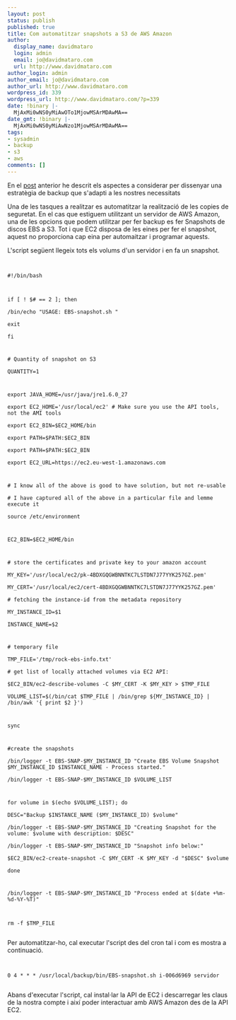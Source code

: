 ```yaml
---
layout: post
status: publish
published: true
title: Com automatitzar snapshots a S3 de AWS Amazon
author:
  display_name: davidmataro
  login: admin
  email: jo@davidmataro.com
  url: http://www.davidmataro.com
author_login: admin
author_email: jo@davidmataro.com
author_url: http://www.davidmataro.com
wordpress_id: 339
wordpress_url: http://www.davidmataro.com/?p=339
date: !binary |-
  MjAxMi0wNS0yMiAwOTo1MjowMSArMDAwMA==
date_gmt: !binary |-
  MjAxMi0wNS0yMiAwNzo1MjowMSArMDAwMA==
tags:
- sysadmin
- backup
- s3
- aws
comments: []
---
```

<p>En el <a href="http://www.davidmataro.com/2012/04/aspectes-a-considerar-per-dissenyar-una-estrategia-de-backup/" title="Aspectes a considerar per a una estratègia de backup">post</a> anterior he descrit els aspectes a considerar per dissenyar una estratègia de backup que s'adapti a les nostres necessitats</p>
<p>Una de les tasques a realitzar es automatitzar la realització de les copies de seguretat. En el cas que estiguem utilitzant un servidor de AWS Amazon, una de les opcions que podem utilitzar per fer backup es fer Snapshots de discos EBS a S3. Tot i que EC2 disposa de les eines per fer el snapshot, aquest no proporciona cap eina per automaitzar i programar aquests.</p>
<p>L'script següent llegeix tots els volums d'un servidor i en fa un snapshot.</p>
<p><code lang="bash" width="558"><br />
#!/bin/bash</p>
<p>if [ ! $# == 2 ]; then<br />
/bin/echo "USAGE: EBS-snapshot.sh "<br />
exit<br />
fi</p>
<p># Quantity of snapshot on S3<br />
QUANTITY=1</p>
<p>export JAVA_HOME=/usr/java/jre1.6.0_27<br />
export EC2_HOME='/usr/local/ec2' # Make sure you use the API tools, not the AMI tools<br />
export EC2_BIN=$EC2_HOME/bin<br />
export PATH=$PATH:$EC2_BIN<br />
export PATH=$PATH:$EC2_BIN<br />
export EC2_URL=https://ec2.eu-west-1.amazonaws.com</p>
<p># I know all of the above is good to have solution, but not re-usable<br />
# I have captured all of the above in a particular file and lemme execute it<br />
source /etc/environment</p>
<p>EC2_BIN=$EC2_HOME/bin</p>
<p># store the certificates and private key to your amazon account<br />
MY_KEY='/usr/local/ec2/pk-4BDXGQGWBNNTKC7LSTDN7J77YYK257GZ.pem'<br />
MY_CERT='/usr/local/ec2/cert-4BDXGQGWBNNTKC7LSTDN7J77YYK257GZ.pem'<br />
# fetching the instance-id from the metadata repository<br />
MY_INSTANCE_ID=$1<br />
INSTANCE_NAME=$2</p>
<p># temporary file<br />
TMP_FILE='/tmp/rock-ebs-info.txt'<br />
# get list of locally attached volumes via EC2 API:<br />
$EC2_BIN/ec2-describe-volumes -C $MY_CERT -K $MY_KEY &gt; $TMP_FILE<br />
VOLUME_LIST=$(/bin/cat $TMP_FILE | /bin/grep ${MY_INSTANCE_ID} | /bin/awk '{ print $2 }')</p>
<p>sync</p>
<p>#create the snapshots<br />
/bin/logger -t EBS-SNAP-$MY_INSTANCE_ID "Create EBS Volume Snapshot $MY_INSTANCE_ID $INSTANCE_NAME - Process started."<br />
/bin/logger -t EBS-SNAP-$MY_INSTANCE_ID $VOLUME_LIST</p>
<p>for volume in $(echo $VOLUME_LIST); do<br />
DESC="Backup $INSTANCE_NAME ($MY_INSTANCE_ID) $volume"<br />
/bin/logger -t EBS-SNAP-$MY_INSTANCE_ID "Creating Snapshot for the volume: $volume with description: $DESC"<br />
/bin/logger -t EBS-SNAP-$MY_INSTANCE_ID "Snapshot info below:"<br />
$EC2_BIN/ec2-create-snapshot -C $MY_CERT -K $MY_KEY -d "$DESC" $volume<br />
done</p>
<p>/bin/logger -t EBS-SNAP-$MY_INSTANCE_ID "Process ended at $(date +%m-%d-%Y-%T)"</p>
<p>rm -f $TMP_FILE<br />
</code></p>
<p>Per automatitzar-ho, cal executar l'script des del cron tal i com es mostra a continuació.</p>
<p><code lang="bash" width="558"><br />
0 4 * * * /usr/local/backup/bin/EBS-snapshot.sh i-006d6969 servidor<br />
</code></p>
<p>Abans d'executar l'script, cal instal·lar la API de EC2 i descarregar les claus de la nostra compte i així poder interactuar amb AWS Amazon des de la API EC2.</p>
